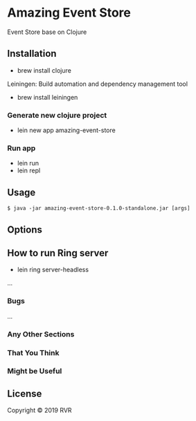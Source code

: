 # Amazing Event Store

Event Store base on Clojure

## Installation

* brew install clojure

Leiningen: Build automation and dependency management tool 
* brew install leiningen

### Generate new clojure project
* lein new app amazing-event-store
### Run app
* lein run
* lein repl

## Usage

    $ java -jar amazing-event-store-0.1.0-standalone.jar [args]

## Options

## How to run Ring server

* lein ring server-headless


...

### Bugs

...

### Any Other Sections
### That You Think
### Might be Useful

## License

Copyright © 2019 RVR
